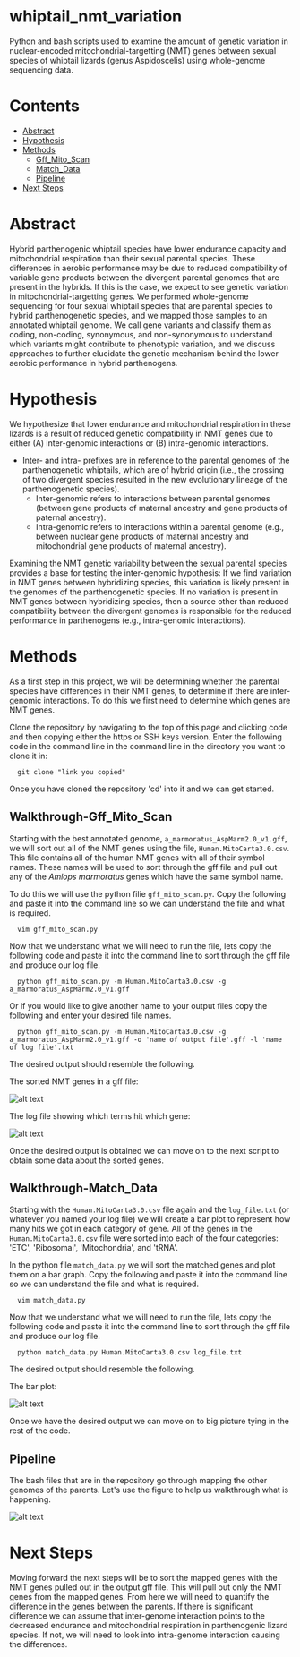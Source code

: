 # whiptail_nmt_variation
Python and bash scripts used to examine the amount of genetic variation in nuclear-encoded mitochondrial-targetting (NMT) genes between sexual species of whiptail lizards (genus Aspidoscelis) using whole-genome sequencing data.

# Contents

- [Abstract](#abstract)
- [Hypothesis](#hypothesis)
- [Methods](#methods)
  - [Gff_Mito_Scan](#walkthrough-Gff_Mito_Scan)
  - [Match_Data](#walkthrough-Match_Data)
  - [Pipeline](#pipeline)
- [Next Steps](#nextsteps)

# Abstract

 Hybrid parthenogenic whiptail species have lower endurance capacity and mitochondrial respiration than their sexual parental species. These differences in aerobic performance may be due to reduced compatibility of variable gene products between the divergent parental genomes that are present in the hybrids. If this is the case, we expect to see genetic variation in mitochondrial-targetting genes. We performed whole-genome sequencing for four sexual whiptail species that are parental species to hybrid parthenogenetic species, and we mapped those samples to an annotated whiptail genome. We call gene variants and classify them as coding, non-coding, synonymous, and non-synonymous to understand which variants might contribute to phenotypic variation, and we discuss approaches to further elucidate the genetic mechanism behind the lower aerobic performance in hybrid parthenogens.

# Hypothesis
We hypothesize that lower endurance and mitochondrial respiration in these lizards is a result of reduced genetic compatibility in NMT genes due to either 
(A) inter-genomic interactions or (B) intra-genomic interactions. 
- Inter- and intra- prefixes are in reference to the parental genomes of the parthenogenetic whiptails, which are of hybrid origin (i.e., the crossing of two divergent species resulted in the new evolutionary lineage of the parthenogenetic species).
  - Inter-genomic refers to interactions between parental genomes (between gene products of maternal ancestry and gene products of paternal ancestry).
  - Intra-genomic refers to interactions within a parental genome (e.g., between nuclear gene products of maternal ancestry and mitochondrial gene products of maternal ancestry). 

Examining the NMT genetic variability between the sexual parental species provides a base for testing the inter-genomic hypothesis: If we find variation in NMT genes between hybridizing species, this variation is likely present in the genomes of the parthenogenetic species. If no variation is present in NMT genes between hybridizing species, then a source other than reduced compatibility between the divergent genomes is responsible for the reduced performance in parthenogens (e.g., intra-genomic interactions). 

# Methods
As a first step in this project, we will be determining whether the parental species have differences in their NMT genes, to determine if there are inter-genomic interactions. To do this we first need to determine which genes are NMT genes. 

Clone the repository by navigating to the top of this page and clicking code and then copying either the https or SSH keys version. Enter the following code in the command line in the command line in the directory you want to clone it in:

  ```
    git clone "link you copied"
  ```

Once you have cloned the repository 'cd' into it and we can get started. 

## Walkthrough-Gff_Mito_Scan

Starting with the best annotated genome, `a_marmoratus_AspMarm2.0_v1.gff`, we will sort out all of the NMT genes using the file, `Human.MitoCarta3.0.csv`. This file contains all of the human NMT genes with all of their symbol names. These names will be used to sort through the gff file and pull out any of the *Amlops marmoratus* genes which have the same symbol name. 

To do this we will use the python filie `gff_mito_scan.py`. Copy the following and paste it into the command line so we can understand the file and what is required. 

  ```
    vim gff_mito_scan.py
  ```

Now that we understand what we will need to run the file, lets copy the following code and paste it into the command line to sort through the gff file and produce our log file. 

  ```
    python gff_mito_scan.py -m Human.MitoCarta3.0.csv -g a_marmoratus_AspMarm2.0_v1.gff
  ```

Or if you would like to give another name to your output files copy the following and enter your desired file names. 

  ```
    python gff_mito_scan.py -m Human.MitoCarta3.0.csv -g a_marmoratus_AspMarm2.0_v1.gff -o 'name of output file'.gff -l 'name of log file'.txt
  ```

The desired output should resemble the following.

The sorted NMT genes in a gff file:

![alt text](NMTgff.png "NMT Sorted Genes gff File")

The log file showing which terms hit which gene:

![alt text](Log.png "Log File with hits")

Once the desired output is obtained we can move on to the next script to obtain some data about the sorted genes. 

## Walkthrough-Match_Data

Starting with the `Human.MitoCarta3.0.csv` file again and the `log_file.txt` (or whatever you named your log file) we will create a bar plot to represent how many hits we got in each category of gene. All of the genes in the `Human.MitoCarta3.0.csv` file were sorted into each of the four categories: 'ETC', 'Ribosomal', 'Mitochondria', and 'tRNA'. 

In the python file `match_data.py` we will sort the matched genes and plot them on a bar graph. Copy the following and paste it into the command line so we can understand the file and what is required. 

  ```
    vim match_data.py
  ```

Now that we understand what we will need to run the file, lets copy the following code and paste it into the command line to sort through the gff file and produce our log file. 

  ```
    python match_data.py Human.MitoCarta3.0.csv log_file.txt
  ```

The desired output should resemble the following.

The bar plot:

![alt text](Bar_Plt.png "Bar Plot of Figure Data")

Once we have the desired output we can move on to big picture tying in the rest of the code.


## Pipeline

The bash files that are in the repository go through mapping the other genomes of the parents. Let's use the figure to help us walkthrough what is happening.

![alt text](NMTPipline.PNG "dBar Plot of Figure Data")

# Next Steps

Moving forward the next steps will be to sort the mapped genes with the NMT genes pulled out in the output.gff file. This will pull out only the NMT genes from the mapped genes. From here we will need to quantify the difference in the genes between the parents. If there is significant difference we can assume that inter-genome interaction points to the decreased endurance and mitochondrial respiration in parthenogenic lizard species. If not, we will need to look into intra-genome interaction causing the differences. 




